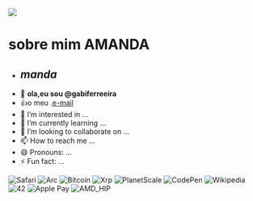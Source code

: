   <!---comentarios--->
 ![](https://encrypted-tbn0.gstatic.com/images?q=tbn:ANd9GcSgCp9MvEFnfpf4hV4GpVUD4W5cv5VuTRCf9g&s)
 # sobre mim **AMANDA**
-  ## *manda*
- 👋 **ola,eu sou @gabiferreeira**
- :+1:o meu .[e-mail](amanda.ribeiro.ferreira@escola.pr.gov.br)
- 👀 I’m interested in ...
- 🌱 I’m currently learning ...
- 💞️ I’m looking to collaborate on ...
- 📫 How to reach me ...
- 😄 Pronouns: ...
- ⚡ Fun fact: ...

<!---
gabiferreeira/gabiferreeira is a ✨ special ✨ repository because its `README.md` (this file) appears on your GitHub profile.
You can click the Preview link to take a look at your changes.
--->
![Safari](https://img.shields.io/badge/Safari-000000?style=for-the-badge&logo=Safari&logoColor=white)
![Arc](https://img.shields.io/badge/Arc-000000?style=for-the-badge&logo=arc&logoColor=white)
![Bitcoin](https://img.shields.io/badge/Bitcoin-000?style=for-the-badge&logo=bitcoin&logoColor=white)
![Xrp](https://img.shields.io/badge/Xrp-black?style=for-the-badge&logo=xrp&logoColor=white)
![PlanetScale](https://img.shields.io/badge/planetscale-%23000000.svg?style=for-the-badge&logo=planetscale&logoColor=white)
![CodePen](https://img.shields.io/badge/Codepen-000000?style=for-the-badge&logo=codepen&logoColor=white)
![Wikipedia](https://img.shields.io/badge/Wikipedia-%23000000.svg?style=for-the-badge&logo=wikipedia&logoColor=white)
![42](https://img.shields.io/badge/-42-black?style=for-the-badge&logo=42&logoColor=white)
![Apple Pay](https://img.shields.io/badge/ApplePay-000000.svg?style=for-the-badge&logo=Apple-Pay&logoColor=white)
![AMD_HIP](https://img.shields.io/badge/HIP-%23000000.svg?style=for-the-badge&logo=amd&logoColor=white&logoSize=auto)
